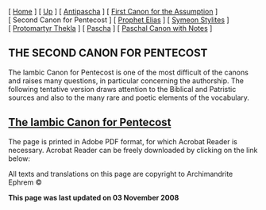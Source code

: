 \[ [Home](index.md) \] \[ [Up](john-dam.md) \] \[ [Antipascha](thomcan.md) \] \[ [First Canon for the Assumption](asccan01.md) \] \[ Second Canon for Pentecost \] \[ [Prophet Elias](20julcan.md) \] \[ [Symeon Stylites](symeon.md) \] \[ [Protomartyr Thekla](TheklaCan.md) \] \[ [Pascha](PaschaCan.md) \] \[ [Paschal Canon with Notes](paschal_canon_with_notes.md) \]

THE SECOND CANON FOR PENTECOST
------------------------------

The Iambic Canon for Pentecost is one of the most difficult of the canons and raises many questions, in particular concerning the authorship. The following tentative version draws attention to the Biblical and Patristic sources and also to the many rare and poetic elements of the vocabulary.

[The Iambic Canon for Pentecost](PentCan02noted.pdf)
----------------------------------------------------

The page is printed in Adobe PDF format, for which Acrobat Reader is necessary. Acrobat Reader can be freely downloaded by clicking on the link below:

All texts and translations on this page are copyright to Archimandrite Ephrem ©

**This page was last updated on 03 November 2008**

